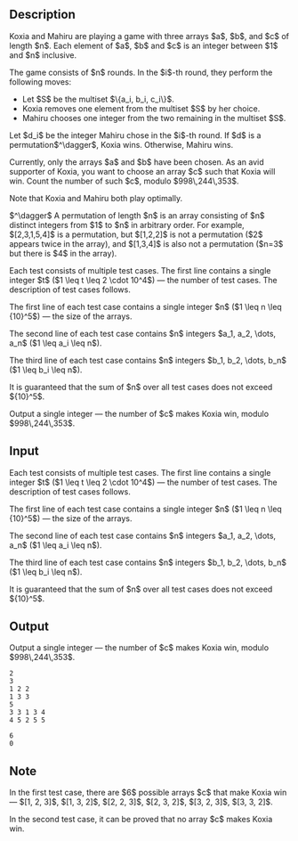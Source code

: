 ## Description

<div><p>Koxia and Mahiru are playing a game with three arrays $a$, $b$, and $c$ of length $n$. Each element of $a$, $b$ and $c$ is an integer between $1$ and $n$ inclusive.</p><p>The game consists of $n$ rounds. In the $i$-th round, they perform the following moves:</p><ul> <li> Let $S$ be the multiset $\{a_i, b_i, c_i\}$. </li><li> Koxia removes one element from the multiset $S$ by her choice. </li><li> Mahiru chooses one integer from the two remaining in the multiset $S$. </li></ul><p>Let $d_i$ be the integer Mahiru chose in the $i$-th round. If $d$ is a permutation$^\dagger$, Koxia wins. Otherwise, Mahiru wins.</p><p>Currently, only the arrays $a$ and $b$ have been chosen. As an avid supporter of Koxia, you want to choose an array $c$ such that Koxia will win. Count the number of such $c$, modulo $998\,244\,353$.</p><p>Note that Koxia and Mahiru both play optimally.</p><p>$^\dagger$ A permutation of length $n$ is an array consisting of $n$ distinct integers from $1$ to $n$ in arbitrary order. For example, $[2,3,1,5,4]$ is a permutation, but $[1,2,2]$ is not a permutation ($2$ appears twice in the array), and $[1,3,4]$ is also not a permutation ($n=3$ but there is $4$ in the array).</p></div><div class="input-specification"><p>Each test consists of multiple test cases. The first line contains a single integer $t$ ($1 \leq t \leq 2 \cdot 10^4$) — the number of test cases. The description of test cases follows.</p><p>The first line of each test case contains a single integer $n$ ($1 \leq n \leq {10}^5$) — the size of the arrays.</p><p>The second line of each test case contains $n$ integers $a_1, a_2, \dots, a_n$ ($1 \leq a_i \leq n$).</p><p>The third line of each test case contains $n$ integers $b_1, b_2, \dots, b_n$ ($1 \leq b_i \leq n$).</p><p>It is guaranteed that the sum of $n$ over all test cases does not exceed ${10}^5$.</p></div><div class="output-specification"><p>Output a single integer — the number of $c$ makes Koxia win, modulo $998\,244\,353$.</p></div>

## Input

<p>Each test consists of multiple test cases. The first line contains a single integer $t$ ($1 \leq t \leq 2 \cdot 10^4$) — the number of test cases. The description of test cases follows.</p><p>The first line of each test case contains a single integer $n$ ($1 \leq n \leq {10}^5$) — the size of the arrays.</p><p>The second line of each test case contains $n$ integers $a_1, a_2, \dots, a_n$ ($1 \leq a_i \leq n$).</p><p>The third line of each test case contains $n$ integers $b_1, b_2, \dots, b_n$ ($1 \leq b_i \leq n$).</p><p>It is guaranteed that the sum of $n$ over all test cases does not exceed ${10}^5$.</p>

## Output

<p>Output a single integer — the number of $c$ makes Koxia win, modulo $998\,244\,353$.</p>





```input1|2,3,4
2
3
1 2 2
1 3 3
5
3 3 1 3 4
4 5 2 5 5
```




```output1
6
0
```



## Note

<p>In the first test case, there are $6$ possible arrays $c$ that make Koxia win — $[1, 2, 3]$, $[1, 3, 2]$, $[2, 2, 3]$, $[2, 3, 2]$, $[3, 2, 3]$, $[3, 3, 2]$.</p><p>In the second test case, it can be proved that no array $c$ makes Koxia win.</p>
